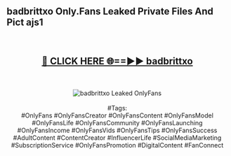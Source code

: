 <h2>badbrittxo Only.Fans Leaked Private Files And Pict ajs1</h2>
<br>
<div align="center">
<h2><a href="https://mediafiles.top/badbrittxo" rel="nofollow">🔴 CLICK HERE 🌐==►► badbrittxo</a></h2>
<br>
<br>
<a href="https://mediafiles.top/badbrittxo" rel="nofollow" data-target="animated-image.originalLink"><img src="https://i.ibb.co.com/WyWwxjT/player-gif2.gif" alt="badbrittxo Leaked OnlyFans" style="max-width: 100%; display: inline-block;" data-target="animated-image.originalImage"></a>
<br><br>
#Tags:
<br>
#OnlyFans #OnlyFansCreator #OnlyFansContent #OnlyFansModel #OnlyFansLife #OnlyFansCommunity #OnlyFansLaunching #OnlyFansIncome #OnlyFansVids #OnlyFansTips #OnlyFansSuccess #AdultContent #ContentCreator #InfluencerLife #SocialMediaMarketing #SubscriptionService #OnlyFansPromotion #DigitalContent #FanConnect
</div>
<br>
